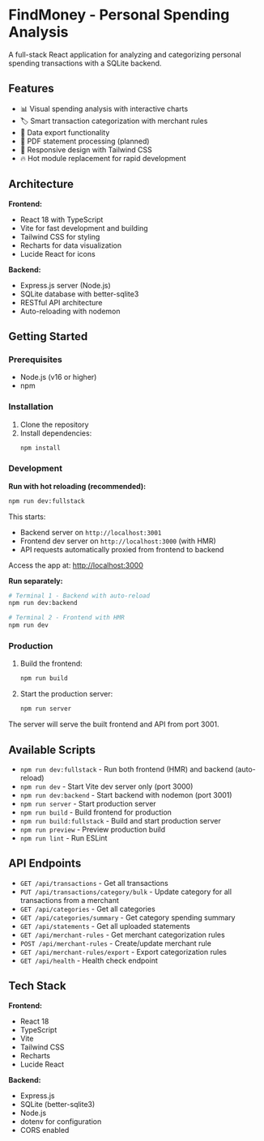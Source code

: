 # FindMoney - Personal Spending Analysis

A full-stack React application for analyzing and categorizing personal spending transactions with a SQLite backend.

## Features

- 📊 Visual spending analysis with interactive charts
- 🏷️ Smart transaction categorization with merchant rules
- 📁 Data export functionality
- 📄 PDF statement processing (planned)
- 📱 Responsive design with Tailwind CSS
- 🔥 Hot module replacement for rapid development

## Architecture

**Frontend:**
- React 18 with TypeScript
- Vite for fast development and building
- Tailwind CSS for styling
- Recharts for data visualization
- Lucide React for icons

**Backend:**
- Express.js server (Node.js)
- SQLite database with better-sqlite3
- RESTful API architecture
- Auto-reloading with nodemon

## Getting Started

### Prerequisites

- Node.js (v16 or higher)
- npm

### Installation

1. Clone the repository
2. Install dependencies:
   ```bash
   npm install
   ```

### Development

**Run with hot reloading (recommended):**
```bash
npm run dev:fullstack
```

This starts:
- Backend server on `http://localhost:3001`
- Frontend dev server on `http://localhost:3000` (with HMR)
- API requests automatically proxied from frontend to backend

Access the app at: [http://localhost:3000](http://localhost:3000)

**Run separately:**
```bash
# Terminal 1 - Backend with auto-reload
npm run dev:backend

# Terminal 2 - Frontend with HMR
npm run dev
```

### Production

1. Build the frontend:
   ```bash
   npm run build
   ```

2. Start the production server:
   ```bash
   npm run server
   ```

The server will serve the built frontend and API from port 3001.

## Available Scripts

- `npm run dev:fullstack` - Run both frontend (HMR) and backend (auto-reload)
- `npm run dev` - Start Vite dev server only (port 3000)
- `npm run dev:backend` - Start backend with nodemon (port 3001)
- `npm run server` - Start production server
- `npm run build` - Build frontend for production
- `npm run build:fullstack` - Build and start production server
- `npm run preview` - Preview production build
- `npm run lint` - Run ESLint

## API Endpoints

- `GET /api/transactions` - Get all transactions
- `PUT /api/transactions/category/bulk` - Update category for all transactions from a merchant
- `GET /api/categories` - Get all categories
- `GET /api/categories/summary` - Get category spending summary
- `GET /api/statements` - Get all uploaded statements
- `GET /api/merchant-rules` - Get merchant categorization rules
- `POST /api/merchant-rules` - Create/update merchant rule
- `GET /api/merchant-rules/export` - Export categorization rules
- `GET /api/health` - Health check endpoint

## Tech Stack

**Frontend:**
- React 18
- TypeScript
- Vite
- Tailwind CSS
- Recharts
- Lucide React

**Backend:**
- Express.js
- SQLite (better-sqlite3)
- Node.js
- dotenv for configuration
- CORS enabled
